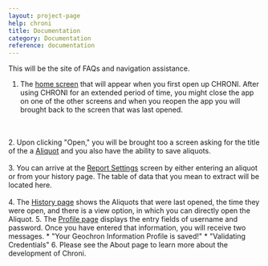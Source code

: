 ```yaml
---
layout: project-page
help: chroni
title: Documentation
category: Documentation
reference: documentation
---
```


This will be the site of FAQs and navigation assistance.

1. The <a href="/assets/images/HomeScreen.png" target="_blank">home screen</a> that will appear when you first open up CHRONI. After using CHRONI for an extended period of time, you might close the app on one of the other screens and when you reopen the app you will brought back to the screen that was last opened.
<br>
<!---<a href="/assets/images/HomeScreen.png" target="_blank"><img src="/assets/images/HomeScreen.png" alt="Home Screen" align="center" style="width:220px;height:250px;border: solid black 1px;"/></a>-->
<br>
2. Upon clicking "Open," you will be brought too a screen asking for the title of the a <a href="/assets/images/Aliquot.png" target="_blank">Aliquot</a> and you also have the ability to save aliquots.
<br>
<!--<a href="/assets/images/Aliquot.png" target="_blank"><img src="/assets/images/Aliquot.png" alt="Aliquot" align="right" style="width:220px;height:250px;border: solid black 1px;"/></a>-->
<br>
3. You can arrive at the <a href="/assets/images/ReportSettings.png" target="_blank">Report Settings</a> screen by either entering an aliquot or from your history page. The table of data that you mean to extract will be located here.
<br>
<!--<img src="/assets/images/ReportSettings.png" alt="Report Settings" align="right" style="width:220px;height:250px;border: solid black 1px;"/>-->
<br>
4. The <a href="/assets/images/History.png" target="_blank">History page</a> shows the Aliquots that were last opened, the time they were open, and there is a view option, in which you can directly open the Aliquot.
<!--<br>
<img src="/assets/images/History.png" alt="History" align="right" style="width:220px;height:250px;border: solid black 1px;"/>
<br>-->
5. The <a href="/assets/images/Profile.png" target="_blank">Profile page</a> displays the entry fields of username and password. Once you have entered that information, you will receive two messages.
	* "Your Geochron Information Profile is saved!"
	* "Validating Credentials"
	<!--<br>
<img src="/assets/images/Profile.png" alt="Profile"  align="right" style="width:220px;height:250px;border: solid black 1px;"/>-->
6. Please see the About page to learn more about the development of Chroni.